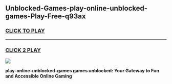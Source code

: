 
## Unblocked-Games-play-online-unblocked-games-Play-Free-q93ax
<h3>
<a href="https://premium76.site?title=play-online-unblocked-games&ref=18A">CLICK TO PLAY</a></h3>
<hr>

<h3>
<a href="https://premium76.site?title=play-online-unblocked-games&ref=18A">CLICK 2 PLAY</a>
  
</h3>

<a href="https://premium76.site?title=play-online-unblocked-games&ref=18A"><img src="https://clearcache.store/games.png"></a>


**play-online-unblocked-games games unblocked: Your Gateway to Fun and Accessible Online Gaming**
